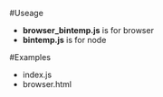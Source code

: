 #Useage

- **browser_bintemp.js** is  for browser
- **bintemp.js** is  for node

#Examples
- index.js
- browser.html
